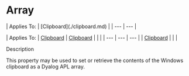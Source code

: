 




<h1 class="heading"><span class="name">Array</span></h1>
| Applies To: | [Clipboard](./clipboard.md) |
| --- | ---  |

| Applies To: | [Clipboard](./clipboard.md) | [Clipboard](./clipboard.md) |  |  |
| --- | --- | ---  |
| [Clipboard](./clipboard.md) |  |  |


Description


This property may be used to set or retrieve the contents of the Windows clipboard as a Dyalog APL array.



